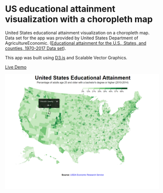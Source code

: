 # US educational attainment visualization with a choropleth  map
United States educational attainment visualization on a choropleth map. Data set for the app was provided by United States Department of AgricultureEconomic. ([Educational attainment for the U.S., States, and counties, 1970-2017 Data set](https://www.ers.usda.gov/data-products/county-level-data-sets/download-data.aspx)).

This app was built using [D3.js](https://d3js.org/) and Scalable Vector Graphics.

[Live Demo](https://dilanlivera.github.io/us-educational-attainment-visualization/)

![alt text](https://github.com/DilanLivera/us-educational-attainment-visualization/blob/master/img/us-educational-attainment-visualization.png)
